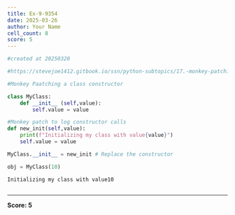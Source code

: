 ```yaml
---
title: Ex-9-9354
date: 2025-03-26
author: Your Name
cell_count: 8
score: 5
---
```


```python
#created at 20250320
```


```python
#https://stevejoe1412.gitbook.io/ssn/python-subtopics/17.-monkey-patching
```


```python
#Monkey Paatching a class constructor
```


```python
class MyClass:
    def __init__ (self,value):
        self.value = value
```


```python
#Monkey patch to log constructor calls
def new_init(self,value):
    print(f"Initializing my class with value{value}")
    self.value = value
```


```python
MyClass.__init__ = new_init # Replace the constructor
```


```python
obj = MyClass(10)
```

    Initializing my class with value10



```python

```


---
**Score: 5**